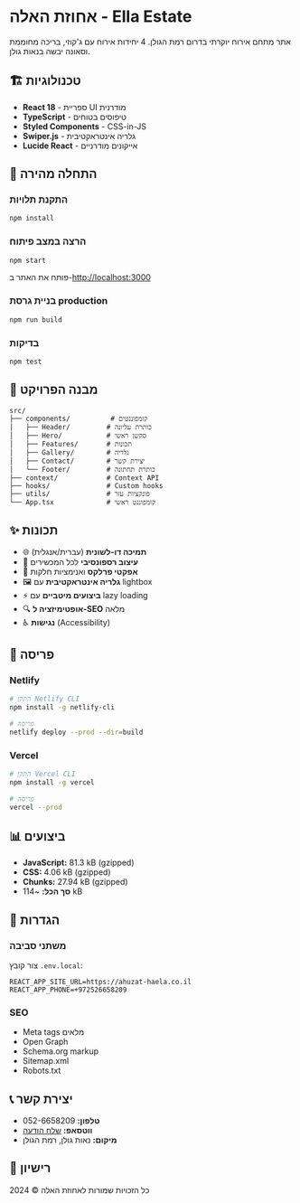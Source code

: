 # אחוזת האלה - Ella Estate

אתר מתחם אירוח יוקרתי בדרום רמת הגולן. 4 יחידות אירוח עם ג'קוזי, בריכה מחוממת וסאונה יבשה בנאות גולן.

## 🏗️ טכנולוגיות

- **React 18** - ספריית UI מודרנית
- **TypeScript** - טיפוסים בטוחים
- **Styled Components** - CSS-in-JS
- **Swiper.js** - גלריה אינטראקטיבית
- **Lucide React** - אייקונים מודרניים

## 🚀 התחלה מהירה

### התקנת תלויות
```bash
npm install
```

### הרצה במצב פיתוח
```bash
npm start
```
פותח את האתר ב-[http://localhost:3000](http://localhost:3000)

### בניית גרסת production
```bash
npm run build
```

### בדיקות
```bash
npm test
```

## 📁 מבנה הפרויקט

```
src/
├── components/          # קומפוננטים
│   ├── Header/         # כותרת עליונה
│   ├── Hero/           # סקשן ראשי
│   ├── Features/       # תכונות
│   ├── Gallery/        # גלריה
│   ├── Contact/        # יצירת קשר
│   └── Footer/         # כותרת תחתונה
├── context/            # Context API
├── hooks/              # Custom hooks
├── utils/              # פונקציות עזר
└── App.tsx             # קומפוננט ראשי
```

## ✨ תכונות

- 🌐 **תמיכה דו-לשונית** (עברית/אנגלית)
- 📱 **עיצוב רספונסיבי** לכל המכשירים
- 🎨 **אפקטי פרלקס** ואנימציות חלקות
- 🖼️ **גלריה אינטראקטיבית** עם lightbox
- ⚡ **ביצועים מיטביים** עם lazy loading
- 🔍 **אופטימיזציה ל-SEO** מלאה
- ♿ **נגישות** (Accessibility)

## 🚀 פריסה

### Netlify
```bash
# התקן Netlify CLI
npm install -g netlify-cli

# פריסה
netlify deploy --prod --dir=build
```

### Vercel
```bash
# התקן Vercel CLI
npm install -g vercel

# פריסה
vercel --prod
```

## 📊 ביצועים

- **JavaScript:** 81.3 kB (gzipped)
- **CSS:** 4.06 kB (gzipped)
- **Chunks:** 27.94 kB (gzipped)
- **סך הכל:** ~114 kB

## 🔧 הגדרות

### משתני סביבה
צור קובץ `.env.local`:
```
REACT_APP_SITE_URL=https://ahuzat-haela.co.il
REACT_APP_PHONE=+972526658209
```

### SEO
- Meta tags מלאים
- Open Graph
- Schema.org markup
- Sitemap.xml
- Robots.txt

## 📞 יצירת קשר

- **טלפון:** 052-6658209
- **ווטסאפ:** [שלח הודעה](https://wa.me/972526658209)
- **מיקום:** נאות גולן, רמת הגולן

## 📄 רישיון

כל הזכויות שמורות לאחוזת האלה © 2024
